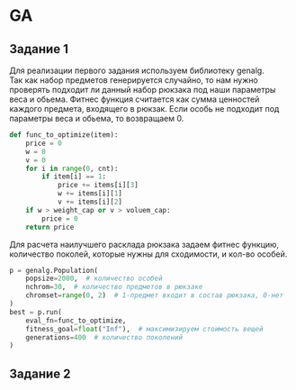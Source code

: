 # GA
## Задание 1
Для реализации первого задания используем библиотеку genalg.  
Так как набор предметов генерируется случайно, то нам нужно проверять подходит ли данный набор рюкзака под наши параметры веса и обьема.
Фитнес функция считается как сумма ценностей каждого предмета, входящего в рюкзак. Eсли особь не подходит под параметры веса и обьема, то возвращаем 0.
```python
def func_to_optimize(item):
    price = 0
    w = 0
    v = 0
    for i in range(0, cnt):
        if item[i] == 1:
            price += items[i][3]
            w += items[i][1]
            v += items[i][2]
    if w > weight_cap or v > voluem_cap:
        price = 0
    return price
```
Для расчета наилучшего расклада рюкзака задаем фитнес функцию, количество поколей, которые нужны для сходимости, и кол-во особей.
```python
p = genalg.Population(
    popsize=2000,  # количество особей
    nchrom=30,  # количество предметов в рюкзаке 
    chromset=range(0, 2)  # 1-предмет входит в состав рюкзака, 0-нет
)
best = p.run(
    eval_fn=func_to_optimize,  
    fitness_goal=float("Inf"),  # максимизируем стоимость вещей
    generations=400  # количество поколений
)
```

## Задание 2

